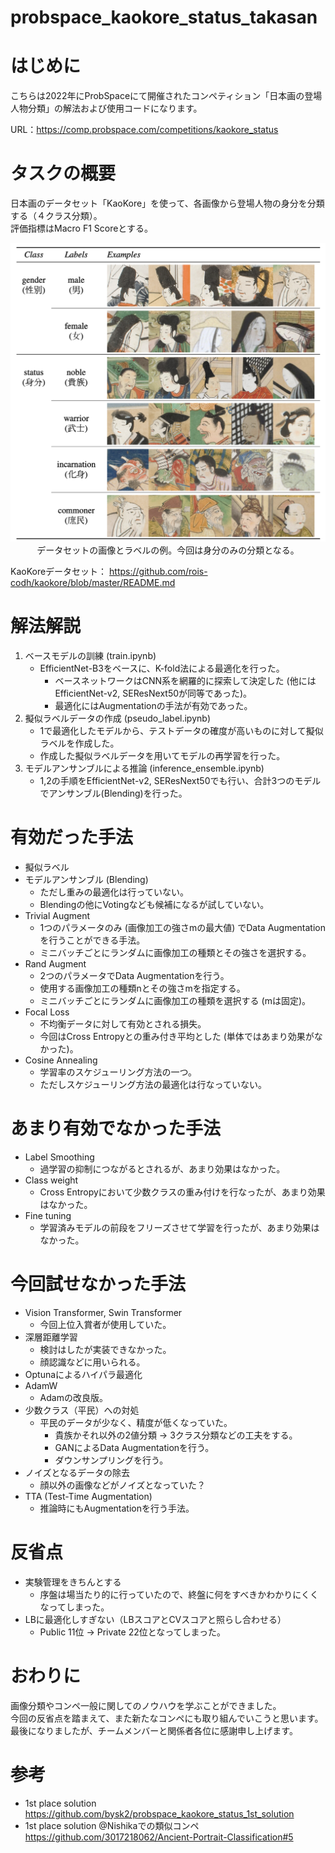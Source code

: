 # probspace_kaokore_status_takasan
# はじめに
こちらは2022年にProbSpaceにて開催されたコンペティション「日本画の登場人物分類」の解法および使用コードになります。

URL：https://comp.probspace.com/competitions/kaokore_status

# タスクの概要
日本画のデータセット「KaoKore」を使って、各画像から登場人物の身分を分類する（４クラス分類）。  
評価指標はMacro F1 Scoreとする。

<p align="center">
  <img src="images/label_example.png" width='700'>

  <br>
  データセットの画像とラベルの例。今回は身分のみの分類となる。
</p>

KaoKoreデータセット：
https://github.com/rois-codh/kaokore/blob/master/README.md

# 解法解説
1. ベースモデルの訓練 (train.ipynb)　
    - EfficientNet-B3をベースに、K-fold法による最適化を行った。 
        - ベースネットワークはCNN系を網羅的に探索して決定した (他にはEfficientNet-v2, SEResNext50が同等であった)。
        - 最適化にはAugmentationの手法が有効であった。
2. 擬似ラベルデータの作成 (pseudo_label.ipynb)
    - 1で最適化したモデルから、テストデータの確度が高いものに対して擬似ラベルを作成した。
    - 作成した擬似ラベルデータを用いてモデルの再学習を行った。
3. モデルアンサンブルによる推論 (inference_ensemble.ipynb)
    - 1,2の手順をEfficientNet-v2, SEResNext50でも行い、合計3つのモデルでアンサンブル(Blending)を行った。

# 有効だった手法
- 擬似ラベル
- モデルアンサンブル (Blending)
    - ただし重みの最適化は行っていない。
    - Blendingの他にVotingなども候補になるが試していない。
- Trivial Augment
    - 1つのパラメータのみ (画像加工の強さmの最大値) でData Augmentationを行うことができる手法。
    - ミニバッチごとにランダムに画像加工の種類とその強さを選択する。
- Rand Augment
    - 2つのパラメータでData Augmentationを行う。
    - 使用する画像加工の種類nとその強さmを指定する。
    - ミニバッチごとにランダムに画像加工の種類を選択する (mは固定)。
- Focal Loss
    - 不均衡データに対して有効とされる損失。
    - 今回はCross Entropyとの重み付き平均とした (単体ではあまり効果がなかった)。
- Cosine Annealing
    - 学習率のスケジューリング方法の一つ。
    - ただしスケジューリング方法の最適化は行なっていない。

# あまり有効でなかった手法
- Label Smoothing
    - 過学習の抑制につながるとされるが、あまり効果はなかった。
- Class weight
    - Cross Entropyにおいて少数クラスの重み付けを行なったが、あまり効果はなかった。
- Fine tuning
    - 学習済みモデルの前段をフリーズさせて学習を行ったが、あまり効果はなかった。

# 今回試せなかった手法
- Vision Transformer, Swin Transformer
    - 今回上位入賞者が使用していた。
- 深層距離学習
    - 検討はしたが実装できなかった。
    - 顔認識などに用いられる。
- Optunaによるハイパラ最適化
- AdamW
    - Adamの改良版。
- 少数クラス（平民）への対処
    - 平民のデータが少なく、精度が低くなっていた。
        - 貴族かそれ以外の2値分類 → 3クラス分類などの工夫をする。
        - GANによるData Augmentationを行う。
        - ダウンサンプリングを行う。
- ノイズとなるデータの除去
    - 顔以外の画像などがノイズとなっていた？
- TTA (Test-Time Augmentation)
    - 推論時にもAugmentationを行う手法。

# 反省点
- 実験管理をきちんとする
    - 序盤は場当たり的に行っていたので、終盤に何をすべきかわかりにくくなってしまった。
- LBに最適化しすぎない（LBスコアとCVスコアと照らし合わせる）
    - Public 11位 → Private 22位となってしまった。

# おわりに
画像分類やコンペ一般に関してのノウハウを学ぶことができました。  
今回の反省点を踏まえて、また新たなコンペにも取り組んでいこうと思います。  
最後になりましたが、チームメンバーと関係者各位に感謝申し上げます。

# 参考
- 1st place solution  
https://github.com/bysk2/probspace_kaokore_status_1st_solution
- 1st place solution @Nishikaでの類似コンペ  
https://github.com/3017218062/Ancient-Portrait-Classification#5